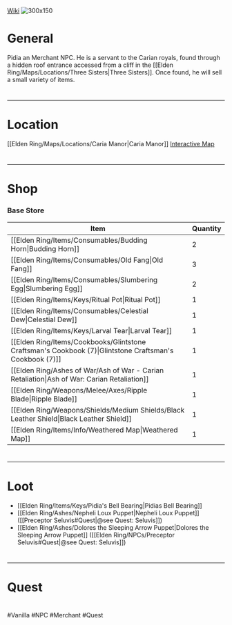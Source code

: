 [Wiki](https://eldenring.wiki.fextralife.com/Pidia,+Carian+Servant)
![300x150](rsx_img_npc_pidia_carian_servant.png)

# General
Pidia an Merchant NPC. He is a servant to the Carian royals, found through a hidden roof entrance accessed from a cliff in the [[Elden Ring/Maps/Locations/Three Sisters|Three Sisters]]. Once found, he will sell a small variety of items.
#
<hr>

# Location
[[Elden Ring/Maps/Locations/Caria Manor|Caria Manor]] [Interactive Map](https://eldenring.wiki.fextralife.com/Interactive+Map?id=2920&lat=-107.4&lng=55.6&code=mapA)
#
<hr>

# Shop
### Base Store
| Item                                                                                                    | Quantity |
| ------------------------------------------------------------------------------------------------------- | -------- |
| [[Elden Ring/Items/Consumables/Budding Horn\|Budding Horn]]                                             | 2        |
| [[Elden Ring/Items/Consumables/Old Fang\|Old Fang]]                                                     | 3        |
| [[Elden Ring/Items/Consumables/Slumbering Egg\|Slumbering Egg]]                                         | 2        |
| [[Elden Ring/Items/Keys/Ritual Pot\|Ritual Pot]]                                                        | 1        |
| [[Elden Ring/Items/Consumables/Celestial Dew\|Celestial Dew]]                                           | 1        |
| [[Elden Ring/Items/Keys/Larval Tear\|Larval Tear]]                                                      | 1        |
| [[Elden Ring/Items/Cookbooks/Glintstone Craftsman's Cookbook (7)\|Glintstone Craftsman's Cookbook (7)]] | 1        |
| [[Elden Ring/Ashes of War/Ash of War - Carian Retaliation\|Ash of War: Carian Retaliation]]             | 1        |
| [[Elden Ring/Weapons/Melee/Axes/Ripple Blade\|Ripple Blade]]                                            | 1        |
| [[Elden Ring/Weapons/Shields/Medium Shields/Black Leather Shield\|Black Leather Shield]]                | 1        |
| [[Elden Ring/Items/Info/Weathered Map\|Weathered Map]]                                                  | 1        |
#
<hr>

# Loot
- [[Elden Ring/Items/Keys/Pidia's Bell Bearing|Pidias Bell Bearing]]
- [[Elden Ring/Ashes/Nepheli Loux Puppet|Nepheli Loux Puppet]] ([[Preceptor Seluvis#Quest|@see Quest: Seluvis]])
- [[Elden Ring/Ashes/Dolores the Sleeping Arrow Puppet|Dolores the Sleeping Arrow Puppet]] ([[Elden Ring/NPCs/Preceptor Seluvis#Quest|@see Quest: Seluvis]])
#
<hr>

# Quest
#
#Vanilla #NPC #Merchant #Quest  